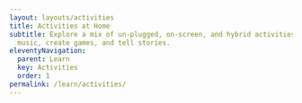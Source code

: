 ```yaml
---
layout: layouts/activities
title: Activities at Home
subtitle: Explore a mix of un-plugged, on-screen, and hybrid activities to make
  music, create games, and tell stories.
eleventyNavigation:
  parent: Learn
  key: Activities
  order: 1
permalink: /learn/activities/
---
```

